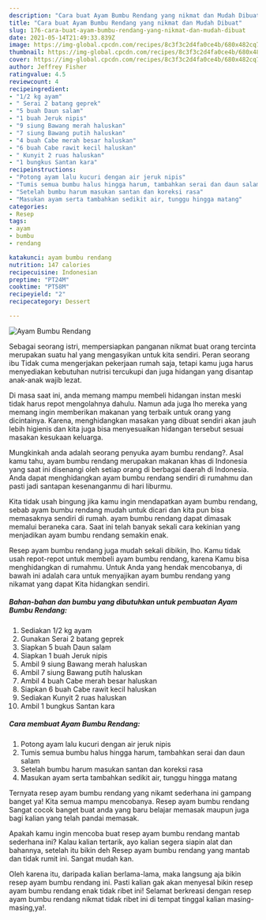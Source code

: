 ```yaml
---
description: "Cara buat Ayam Bumbu Rendang yang nikmat dan Mudah Dibuat"
title: "Cara buat Ayam Bumbu Rendang yang nikmat dan Mudah Dibuat"
slug: 176-cara-buat-ayam-bumbu-rendang-yang-nikmat-dan-mudah-dibuat
date: 2021-05-14T21:49:33.839Z
image: https://img-global.cpcdn.com/recipes/8c3f3c2d4fa0ce4b/680x482cq70/ayam-bumbu-rendang-foto-resep-utama.jpg
thumbnail: https://img-global.cpcdn.com/recipes/8c3f3c2d4fa0ce4b/680x482cq70/ayam-bumbu-rendang-foto-resep-utama.jpg
cover: https://img-global.cpcdn.com/recipes/8c3f3c2d4fa0ce4b/680x482cq70/ayam-bumbu-rendang-foto-resep-utama.jpg
author: Jeffrey Fisher
ratingvalue: 4.5
reviewcount: 4
recipeingredient:
- "1/2 kg ayam"
- " Serai 2 batang geprek"
- "5 buah Daun salam"
- "1 buah Jeruk nipis"
- "9 siung Bawang merah haluskan"
- "7 siung Bawang putih haluskan"
- "4 buah Cabe merah besar haluskan"
- "6 buah Cabe rawit kecil haluskan"
- " Kunyit 2 ruas haluskan"
- "1 bungkus Santan kara"
recipeinstructions:
- "Potong ayam lalu kucuri dengan air jeruk nipis"
- "Tumis semua bumbu halus hingga harum, tambahkan serai dan daun salam"
- "Setelah bumbu harum masukan santan dan koreksi rasa"
- "Masukan ayam serta tambahkan sedikit air, tunggu hingga matang"
categories:
- Resep
tags:
- ayam
- bumbu
- rendang

katakunci: ayam bumbu rendang 
nutrition: 147 calories
recipecuisine: Indonesian
preptime: "PT24M"
cooktime: "PT58M"
recipeyield: "2"
recipecategory: Dessert

---
```



![Ayam Bumbu Rendang](https://img-global.cpcdn.com/recipes/8c3f3c2d4fa0ce4b/680x482cq70/ayam-bumbu-rendang-foto-resep-utama.jpg)

Sebagai seorang istri, mempersiapkan panganan nikmat buat orang tercinta merupakan suatu hal yang mengasyikan untuk kita sendiri. Peran seorang ibu Tidak cuma mengerjakan pekerjaan rumah saja, tetapi kamu juga harus menyediakan kebutuhan nutrisi tercukupi dan juga hidangan yang disantap anak-anak wajib lezat.

Di masa  saat ini, anda memang mampu membeli hidangan instan meski tidak harus repot mengolahnya dahulu. Namun ada juga lho mereka yang memang ingin memberikan makanan yang terbaik untuk orang yang dicintainya. Karena, menghidangkan masakan yang dibuat sendiri akan jauh lebih higienis dan kita juga bisa menyesuaikan hidangan tersebut sesuai masakan kesukaan keluarga. 



Mungkinkah anda adalah seorang penyuka ayam bumbu rendang?. Asal kamu tahu, ayam bumbu rendang merupakan makanan khas di Indonesia yang saat ini disenangi oleh setiap orang di berbagai daerah di Indonesia. Anda dapat menghidangkan ayam bumbu rendang sendiri di rumahmu dan pasti jadi santapan kesenanganmu di hari liburmu.

Kita tidak usah bingung jika kamu ingin mendapatkan ayam bumbu rendang, sebab ayam bumbu rendang mudah untuk dicari dan kita pun bisa memasaknya sendiri di rumah. ayam bumbu rendang dapat dimasak memalui beraneka cara. Saat ini telah banyak sekali cara kekinian yang menjadikan ayam bumbu rendang semakin enak.

Resep ayam bumbu rendang juga mudah sekali dibikin, lho. Kamu tidak usah repot-repot untuk membeli ayam bumbu rendang, karena Kamu bisa menghidangkan di rumahmu. Untuk Anda yang hendak mencobanya, di bawah ini adalah cara untuk menyajikan ayam bumbu rendang yang nikamat yang dapat Kita hidangkan sendiri.

<!--inarticleads1-->

##### Bahan-bahan dan bumbu yang dibutuhkan untuk pembuatan Ayam Bumbu Rendang:

1. Sediakan 1/2 kg ayam
1. Gunakan  Serai 2 batang geprek
1. Siapkan 5 buah Daun salam
1. Siapkan 1 buah Jeruk nipis
1. Ambil 9 siung Bawang merah haluskan
1. Ambil 7 siung Bawang putih haluskan
1. Ambil 4 buah Cabe merah besar haluskan
1. Siapkan 6 buah Cabe rawit kecil haluskan
1. Sediakan  Kunyit 2 ruas haluskan
1. Ambil 1 bungkus Santan kara




<!--inarticleads2-->

##### Cara membuat Ayam Bumbu Rendang:

1. Potong ayam lalu kucuri dengan air jeruk nipis
1. Tumis semua bumbu halus hingga harum, tambahkan serai dan daun salam
1. Setelah bumbu harum masukan santan dan koreksi rasa
1. Masukan ayam serta tambahkan sedikit air, tunggu hingga matang




Ternyata resep ayam bumbu rendang yang nikamt sederhana ini gampang banget ya! Kita semua mampu mencobanya. Resep ayam bumbu rendang Sangat cocok banget buat anda yang baru belajar memasak maupun juga bagi kalian yang telah pandai memasak.

Apakah kamu ingin mencoba buat resep ayam bumbu rendang mantab sederhana ini? Kalau kalian tertarik, ayo kalian segera siapin alat dan bahannya, setelah itu bikin deh Resep ayam bumbu rendang yang mantab dan tidak rumit ini. Sangat mudah kan. 

Oleh karena itu, daripada kalian berlama-lama, maka langsung aja bikin resep ayam bumbu rendang ini. Pasti kalian gak akan menyesal bikin resep ayam bumbu rendang enak tidak ribet ini! Selamat berkreasi dengan resep ayam bumbu rendang nikmat tidak ribet ini di tempat tinggal kalian masing-masing,ya!.

